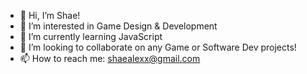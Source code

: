 - 👋 Hi, I’m Shae!
- 👀 I’m interested in Game Design & Development
- 🌱 I’m currently learning JavaScript
- 💞️ I’m looking to collaborate on any Game or Software Dev projects!
- 📫 How to reach me: shaealexx@gmail.com

<!---
shaealexx/shaealexx is a ✨ special ✨ repository because its `README.md` (this file) appears on your GitHub profile.
You can click the Preview link to take a look at your changes.
--->
